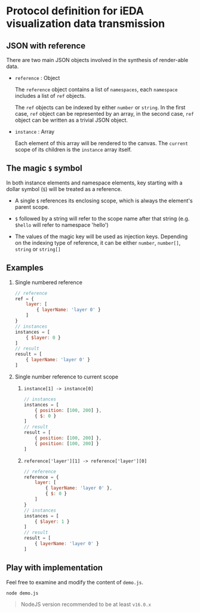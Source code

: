 # Protocol definition for iEDA visualization data transmission

## JSON with reference

There are two main JSON objects involved in the synthesis of render-able data.

+ `reference` : Object

    The `reference` object contains a list of `namespaces`,
    each `namespace` includes a list of `ref` objects.

    The `ref` objects can be indexed by either `number` or `string`.
    In the first case, `ref` object can be represented by an array,
    in the second case, `ref` object can be written as a trivial JSON object.

+ `instance` : Array

    Each element of this array will be rendered to the canvas.
    The `current` scope of its children is the `instance` array itself.

## The magic `$` symbol

In both instance elements and namespace elements, key starting with a dollar symbol (`$`) will be treated as a reference.

+ A single `$` references its enclosing scope, which is always the element's parent scope.

+ `$` followed by a string will refer to the scope name after that string (e.g. `$hello` will refer to namespace 'hello')

+ The values of the magic key will be used as injection keys. Depending on the indexing type of reference, it can be either `number`, `number[]`, `string` or `string[]`

## Examples

1. Single numbered reference

    ```js
    // reference
    ref = {
        layer: [
            { layerName: 'layer 0' }
        ]
    }
    // instances
    instances = [
        { $layer: 0 }
    ]
    // result
    result = [
        { layerName: 'layer 0' }
    ]
    ```

1. Single number reference to current scope

    1. `instance[1] -> instance[0]`

        ```js
        // instances
        instances = [
            { position: [100, 200] },
            { $: 0 }
        ]
        // result
        result = [
            { position: [100, 200] },
            { position: [100, 200] }
        ]
        ```

    1. `reference['layer'][1] -> reference['layer'][0]`

        ```js
        // reference
        reference = {
            layer: [
                { layerName: 'layer 0' },
                { $: 0 }
            ]
        }
        // instances
        instances = [
            { $layer: 1 }
        ]
        // result
        result = [
            { layerName: 'layer 0' }
        ]
        ```

## Play with implementation

Feel free to examine and modify the content of `demo.js`.

```sh
node demo.js
```

> NodeJS version recommended to be at least `v16.0.x`